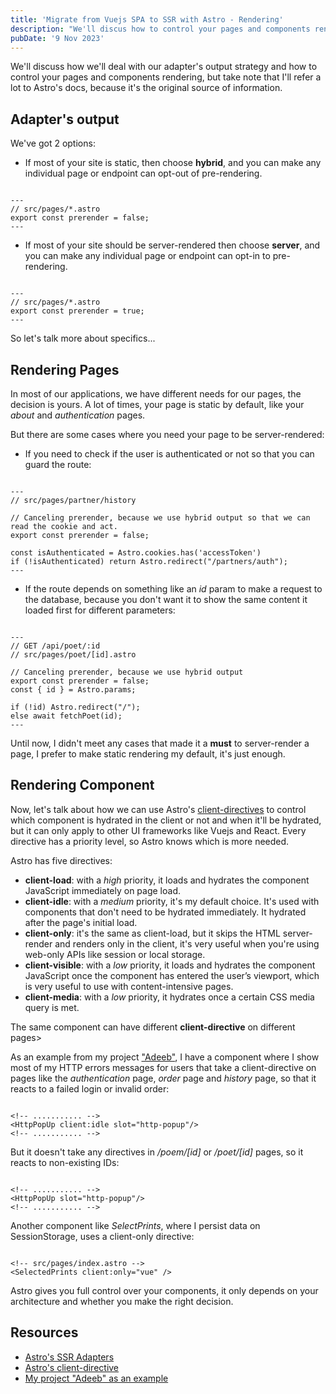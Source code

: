 ```yaml
---
title: 'Migrate from Vuejs SPA to SSR with Astro - Rendering'
description: "We'll discus how to control your pages and components rendering."
pubDate: '9 Nov 2023'
---
```


We'll discuss how we'll deal with our adapter's output strategy and how to control your pages and components rendering, but take note that I'll refer a lot to Astro's docs, because it's the original source of information.

## Adapter's output

We've got 2 options:

- If most of your site is static, then choose **hybrid**, and you can make any individual page or endpoint can opt-out of pre-rendering.

```astro

---
// src/pages/*.astro
export const prerender = false;
---
```
- If most of your site should be server-rendered then choose **server**, and you can make any individual page or endpoint can opt-in to pre-rendering.

```astro

---
// src/pages/*.astro
export const prerender = true;
---
```

So let's talk more about specifics...

## Rendering Pages
In most of our applications, we have different needs for our pages, the decision is yours. A lot of times, your page is static by default, like your *about* and *authentication* pages.

But there are some cases where you need your page to be server-rendered:

- If you need to check if the user is authenticated or not so that you can guard the route:

```astro

---
// src/pages/partner/history

// Canceling prerender, because we use hybrid output so that we can read the cookie and act.
export const prerender = false; 

const isAuthenticated = Astro.cookies.has('accessToken')
if (!isAuthenticated) return Astro.redirect("/partners/auth");
---
```
- If the route depends on something like an *id* param to make a request to the database, because you don't want it to show the same content it loaded first for different parameters:
```astro

---
// GET /api/poet/:id
// src/pages/poet/[id].astro

// Canceling prerender, because we use hybrid output 
export const prerender = false;
const { id } = Astro.params;

if (!id) Astro.redirect("/");
else await fetchPoet(id);
---
```

Until now, I didn't meet any cases that made it a **must** to server-render a page, I prefer to make static rendering my default, it's just enough.

## Rendering Component
Now, let's talk about how we can use Astro's [client-directives](https://docs.astro.build/en/reference/directives-reference/#client-directives "Astro's docs: client-directives") to control which component is hydrated in the client or not and when it'll be hydrated, but it can only apply to other UI frameworks like Vuejs and React. Every directive has a priority level, so Astro knows which is more needed.

Astro has five directives:
- **client-load**: with a *high* priority, it loads and hydrates the component JavaScript immediately on page load.
- **client-idle**: with a *medium* priority, it's my default choice. It's used with components that don't need to be hydrated immediately. It hydrated after the page's initial load.
- **client-only**: it's the same as client-load, but it skips the HTML server-render and renders only in the client, it's very useful when you're using web-only APIs like session or local storage.
- **client-visible**: with a *low* priority, it loads and hydrates the component JavaScript once the component has entered the user’s viewport, which is very useful to use with content-intensive pages.
- **client-media**: with a *low* priority, it hydrates once a certain CSS media query is met.

The same component can have different **client-directive** on different pages>

As an example from my project ["Adeeb"](https://github.com/M-Shrief/Adeeb_Astro_SSR 'Github repo'), I have a component where I show most of my HTTP errors messages for users that take a client-directive on pages like the *authentication* page, *order* page and *history* page, so that it reacts to a failed login or invalid order:
```astro

<!-- ........... -->
<HttpPopUp client:idle slot="http-popup"/>
<!-- ........... -->
```

But it doesn't take any directives in */poem/[id]* or */poet/[id]* pages, so it reacts to non-existing IDs:
```astro

<!-- ........... -->
<HttpPopUp slot="http-popup"/>
<!-- ........... -->
```

Another component like *SelectPrints*, where I persist data on SessionStorage, uses a client-only directive:
```astro

<!-- src/pages/index.astro -->
<SelectedPrints client:only="vue" />
```

Astro gives you full control over your components, it only depends on your architecture and whether you make the right decision.

## Resources

- [Astro's SSR Adapters](https://docs.astro.build/en/guides/server-side-rendering/ "Astro Documentation")
- [Astro's client-directive](https://docs.astro.build/en/reference/directives-reference/#client-directives "Astro Documentation")
- [My project "Adeeb" as an example](https://github.com/M-Shrief/Adeeb_Astro_SSR "Github repo")
